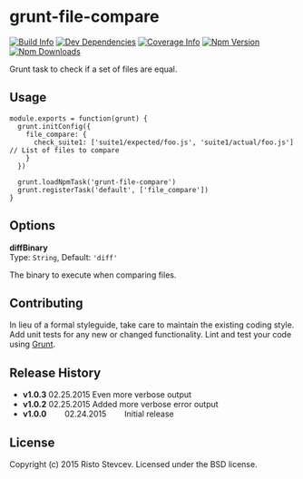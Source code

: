 # grunt-file-compare

[![Build Info][wercker-image]][wercker-url]
[![Dev Dependencies][devDependency-image]][devDependency-url]
[![Coverage Info][coverage-image]][coverage-url]
[![Npm Version][npm-image]][npm-url]
[![Npm Downloads][downloads-image]][npm-url]

Grunt task to check if a set of files are equal.


## Usage

    module.exports = function(grunt) {
      grunt.initConfig({
        file_compare: {
          check_suite1: ['suite1/expected/foo.js', 'suite1/actual/foo.js']  // List of files to compare
        }
      })
    
      grunt.loadNpmTask('grunt-file-compare')
      grunt.registerTask('default', ['file_compare'])
    }
    
    
## Options

**diffBinary**  
Type: `String`, Default: `'diff'`

The binary to execute when comparing files.


## Contributing

In lieu of a formal styleguide, take care to maintain the existing coding style. Add unit tests for any new or changed functionality. Lint and test your code using [Grunt](http://gruntjs.com/).


## Release History

* **v1.0.3**   02.25.2015   Even more verbose output
* **v1.0.2**   02.25.2015   Added more verbose error output
* **v1.0.0**   02.24.2015   Initial release


## License

Copyright (c) 2015 Risto Stevcev. Licensed under the BSD license.



[wercker-image]: https://img.shields.io/wercker/ci/54ec48a1b05d633123003c67.svg?style=flat
[wercker-url]: https://app.wercker.com/#applications/54ec48a1b05d633123003c67

[coverage-image]: https://img.shields.io/codeclimate/github/Risto-Stevcev/grunt-file-compare.svg?style=flat
[coverage-url]: https://codeclimate.com/github/Risto-Stevcev/grunt-file-compare

[devDependency-image]: https://david-dm.org/Risto-Stevcev/grunt-file-compare/dev-status.svg
[devDependency-url]: https://david-dm.org/Risto-Stevcev/grunt-file-compare#info=devDependencies

[npm-image]: https://img.shields.io/npm/v/grunt-file-compare.svg?style=flat
[downloads-image]: https://img.shields.io/npm/dm/grunt-file-compare.svg?style=flat
[npm-url]: https://npmjs.org/package/grunt-file-compare
